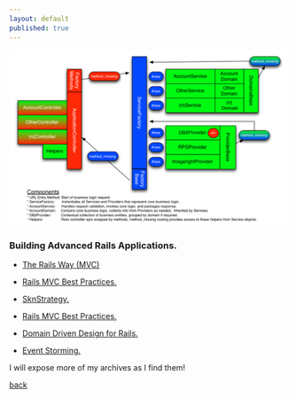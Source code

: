 ```yaml
---
layout: default
published: true
---
```

![](https://github.com/skoona/skoona.github.io/blob/master/_images/SFStrategyModelBasic.png)

### Building Advanced Rails Applications.

* [The Rails Way (MVC) ](https://skoona.blogspot.com/2016/08/sknservices-alternate-development_11.html)
* [Rails MVC Best Practices.](https://skoona.blogspot.com/2016/08/raspberry-pi-iot-udp-programming-with.html)
* [SknStrategy.](https://skoona.blogspot.com/2016/08/sknservices-alternate-development_11.html)
* [Rails MVC Best Practices.](https://skoona.blogspot.com/2016/08/raspberry-pi-iot-udp-programming-with.html)

* [Domain Driven Design for Rails.](https://skoona.blogspot.com/2016/08/sknservices-alternate-development_11.html)
* [Event Storming.](https://skoona.blogspot.com/2016/08/sknservices-alternate-development_11.html)

I will expose more of my archives as I find them!

[back](../)

